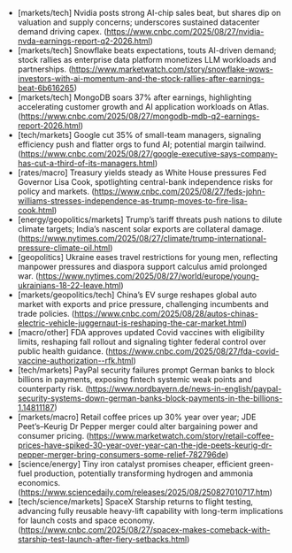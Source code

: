 - [markets/tech] Nvidia posts strong AI-chip sales beat, but shares dip on valuation and supply concerns; underscores sustained datacenter demand driving capex. (https://www.cnbc.com/2025/08/27/nvidia-nvda-earnings-report-q2-2026.html)
- [markets/tech] Snowflake beats expectations, touts AI-driven demand; stock rallies as enterprise data platform monetizes LLM workloads and partnerships. (https://www.marketwatch.com/story/snowflake-wows-investors-with-ai-momentum-and-the-stock-rallies-after-earnings-beat-6b616265)
- [markets/tech] MongoDB soars 37% after earnings, highlighting accelerating customer growth and AI application workloads on Atlas. (https://www.cnbc.com/2025/08/27/mongodb-mdb-q2-earnings-report-2026.html)
- [tech/markets] Google cut 35% of small-team managers, signaling efficiency push and flatter orgs to fund AI; potential margin tailwind. (https://www.cnbc.com/2025/08/27/google-executive-says-company-has-cut-a-third-of-its-managers.html)
- [rates/macro] Treasury yields steady as White House pressures Fed Governor Lisa Cook, spotlighting central-bank independence risks for policy and markets. (https://www.cnbc.com/2025/08/27/feds-john-williams-stresses-independence-as-trump-moves-to-fire-lisa-cook.html)
- [energy/geopolitics/markets] Trump’s tariff threats push nations to dilute climate targets; India’s nascent solar exports are collateral damage. (https://www.nytimes.com/2025/08/27/climate/trump-international-pressure-climate-oil.html)
- [geopolitics] Ukraine eases travel restrictions for young men, reflecting manpower pressures and diaspora support calculus amid prolonged war. (https://www.nytimes.com/2025/08/27/world/europe/young-ukrainians-18-22-leave.html)
- [markets/geopolitics/tech] China’s EV surge reshapes global auto market with exports and price pressure, challenging incumbents and trade policies. (https://www.cnbc.com/2025/08/28/autos-chinas-electric-vehicle-juggernaut-is-reshaping-the-car-market.html)
- [macro/other] FDA approves updated Covid vaccines with eligibility limits, reshaping fall rollout and signaling tighter federal control over public health guidance. (https://www.cnbc.com/2025/08/27/fda-covid-vaccine-authorization--rfk.html)
- [tech/markets] PayPal security failures prompt German banks to block billions in payments, exposing fintech systemic weak points and counterparty risk. (https://www.nordbayern.de/news-in-english/paypal-security-systems-down-german-banks-block-payments-in-the-billions-1.14811187)
- [markets/macro] Retail coffee prices up 30% year over year; JDE Peet’s–Keurig Dr Pepper merger could alter bargaining power and consumer pricing. (https://www.marketwatch.com/story/retail-coffee-prices-have-spiked-30-year-over-year-can-the-jde-peets-keurig-dr-pepper-merger-bring-consumers-some-relief-782796de)
- [science/energy] Tiny iron catalyst promises cheaper, efficient green-fuel production, potentially transforming hydrogen and ammonia economics. (https://www.sciencedaily.com/releases/2025/08/250827010717.htm)
- [tech/science/markets] SpaceX Starship returns to flight testing, advancing fully reusable heavy-lift capability with long-term implications for launch costs and space economy. (https://www.cnbc.com/2025/08/27/spacex-makes-comeback-with-starship-test-launch-after-fiery-setbacks.html)